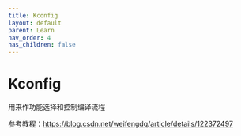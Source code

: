 ```yaml
---
title: Kconfig
layout: default
parent: Learn
nav_order: 4
has_children: false
---
```


# Kconfig

用来作功能选择和控制编译流程

参考教程：<https://blog.csdn.net/weifengdq/article/details/122372497>
